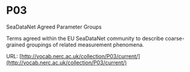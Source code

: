 # P03
SeaDataNet Agreed Parameter Groups

Terms agreed within the EU SeaDataNet community to describe coarse-grained groupings of related measurement phenomena.

URL: [http://vocab.nerc.ac.uk/collection/P03/current/](http://vocab.nerc.ac.uk/collection/P03/current/)
